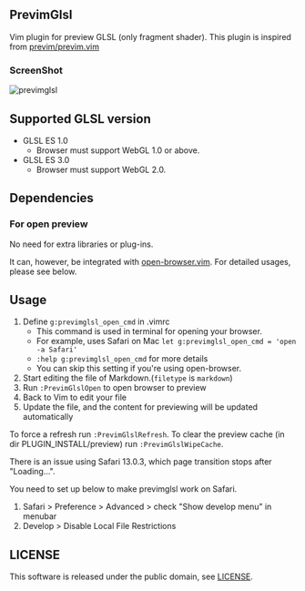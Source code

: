 ## PrevimGlsl

Vim plugin for preview GLSL (only fragment shader).
This plugin is inspired from [previm/previm.vim](https://github.com/previm/previm.vim)

### ScreenShot

![previmglsl](https://raw.githubusercontent.com/wiki/koturn/vim-previmglsl/images/previmglsl-example.gif)

## Supported GLSL version

* GLSL ES 1.0
    * Browser must support WebGL 1.0 or above.
* GLSL ES 3.0
    * Browser must support WebGL 2.0.

## Dependencies

### For open preview

No need for extra libraries or plug-ins.

It can, however, be integrated with [open-browser.vim](https://github.com/tyru/open-browser.vim). For detailed usages, please see below.

## Usage

1. Define `g:previmglsl_open_cmd` in .vimrc
    * This command is used in terminal for opening your browser.
    * For example, uses Safari on Mac `let g:previmglsl_open_cmd = 'open -a Safari'`
    * `:help g:previmglsl_open_cmd` for more details
    * You can skip this setting if you're using open-browser.
2. Start editing the file of Markdown.(`filetype` is `markdown`)
3. Run `:PrevimGlslOpen` to open browser to preview
4. Back to Vim to edit your file
5. Update the file, and the content for previewing will be updated automatically

To force a refresh run `:PrevimGlslRefresh`. To clear the preview cache (in dir PLUGIN_INSTALL/preview) run `:PrevimGlslWipeCache`.

There is an issue using Safari 13.0.3, which page transition stops after "Loading...".

You need to set up below to make previmglsl work on Safari.

1. Safari > Preference > Advanced > check "Show develop menu" in menubar
2. Develop > Disable Local File Restrictions


## LICENSE

This software is released under the public domain, see [LICENSE](LICENSE "LICENSE").
